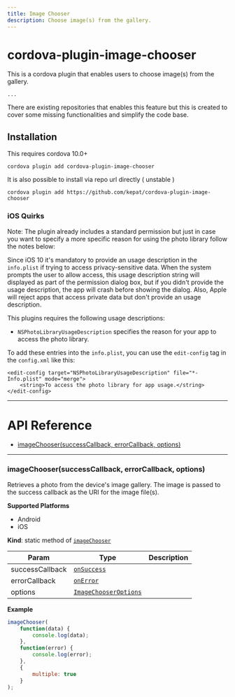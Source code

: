 ```yaml
---
title: Image Chooser
description: Choose image(s) from the gallery.
---
```


# cordova-plugin-image-chooser

This is a cordova plugin that enables users to choose image(s) from the gallery.

    ...

There are existing repositories that enables this feature but this is created to cover some missing functionalities and simplify the code base.

## Installation

This requires cordova 10.0+

    cordova plugin add cordova-plugin-image-chooser

It is also possible to install via repo url directly ( unstable )

    cordova plugin add https://github.com/kepat/cordova-plugin-image-chooser

### iOS Quirks

Note: The plugin already includes a standard permission but just in case you want to specify a more specific reason for using the photo library follow the notes below:

Since iOS 10 it's mandatory to provide an usage description in the `info.plist` if trying to access privacy-sensitive data. When the system prompts the user to allow access, this usage description string will displayed as part of the permission dialog box, but if you didn't provide the usage description, the app will crash before showing the dialog. Also, Apple will reject apps that access private data but don't provide an usage description.

This plugins requires the following usage descriptions:

- `NSPhotoLibraryUsageDescription` specifies the reason for your app to access the photo library.


To add these entries into the `info.plist`, you can use the `edit-config` tag in the `config.xml` like this:

```
<edit-config target="NSPhotoLibraryUsageDescription" file="*-Info.plist" mode="merge">
    <string>To access the photo library for app usage.</string>
</edit-config>
```

---

# API Reference <a name="reference"></a>

* [imageChooser(successCallback, errorCallback, options)](#imageChooser)

---

<a name="imageChooser"></a>

### imageChooser(successCallback, errorCallback, options)
Retrieves a photo from the device's image gallery.
The image is passed to the success callback as the URI for the image file(s).

__Supported Platforms__

- Android
- iOS

**Kind**: static method of <code>[imageChooser](#imageChooser)</code>  

| Param | Type | Description |
| --- | --- | --- |
| successCallback | <code>[onSuccess](#)</code> |  |
| errorCallback | <code>[onError](#)</code> |  |
| options | <code>[ImageChooserOptions](#)</code> | |

**Example**  
```js
imageChooser(
    function(data) {
        console.log(data);
    }, 
    function(error) {
        console.log(error);
    }, 
    {
        multiple: true
    }
);
```